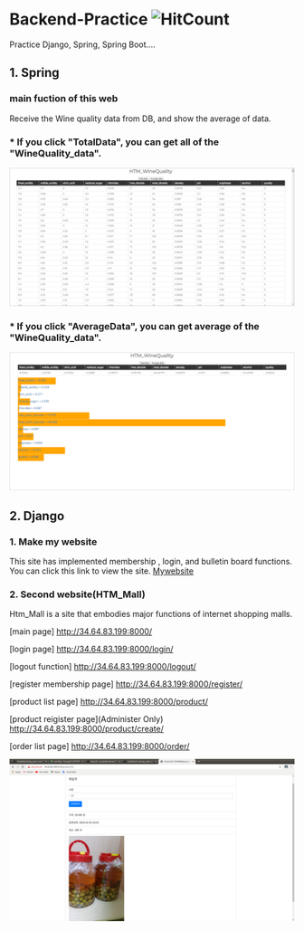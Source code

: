 # Backend-Practice ![HitCount](http://hits.dwyl.com/HwangToeMat/Backend-Practice.svg)
Practice Django, Spring, Spring Boot....
## 1. Spring
### main fuction of this web
Receive the Wine quality data from DB, and show the average of data.
### * If you click "TotalData", you can get all of the "WineQuality_data".
![week4_1](./1.Spring/result_image/week4_1.png)
### * If you click "AverageData", you can get average of the "WineQuality_data".
![week4_2](./1.Spring/result_image/week4_2.png)
## 2. Django
### 1. Make my website

This site has implemented membership , login, and bulletin board functions.
You can click this link to view the site. [Mywebsite](https://xoghsms.pythonanywhere.com)

### 2. Second website(HTM_Mall)

Htm_Mall is a site that embodies major functions of internet shopping malls.

[main page]
http://34.64.83.199:8000/

[login page]
http://34.64.83.199:8000/login/

[logout function]
http://34.64.83.199:8000/logout/

[register membership page]
http://34.64.83.199:8000/register/

[product list page]
http://34.64.83.199:8000/product/

[product reigister page](Administer Only)
http://34.64.83.199:8000/product/create/

[order list page]
http://34.64.83.199:8000/order/

![product](./2.Django/product.png)
